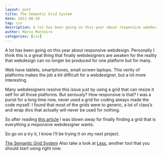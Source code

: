 ```yaml
---
layout: post
title: The Semantic Grid System
date: 2011-08-28
tag: css
description: A lot has been going on this year about responsive webdesign. Personally I think this is a great thing that finally webdesigners are awaken for the reality that webdesign can
author: Marco Monteiro
categories: [css]
---
```


A lot has been going on this year about responsive webdesign. Personally I think this is a great thing that finally webdesigners are awaken for the reality that webdesign can no longer be produced for one platform but for many.

Web have tablets, smartphones, small screen laptops. This verity of platforms makes the job a bit difficult for a webdesigner, but a lot more interesting.
<!--more-->
Many webdesigners resolve this issue just by using a grid that can resize it self for all those platforms. But seriously? How responsive is that? I was a purist for a long time now, never used a grid for coding always made the code myself. I found that most of the grids were to generic, a lot of class’s and wrap divs that actually will never be used for nothing.

So after reading [this article](http://coding.smashingmagazine.com/2011/08/23/the-semantic-grid-system-page-layout-for-tomorrow/) I was blown away for finally finding a grid that is everything a responsive webdesigner wants.

So go on a try it, I know I’ll be trying it on my next project.

[The Semantic Grid System](http://semantic.gs/)
Also take a look at [Less](http://lesscss.org/), another tool that you should start using right now.
